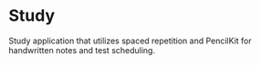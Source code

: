 # Study
Study application that utilizes spaced repetition and PencilKit for handwritten notes and test scheduling. 
